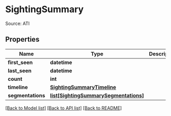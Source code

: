 # SightingSummary

Source: ATI
## Properties
Name | Type | Description | Notes
------------ | ------------- | ------------- | -------------
**first_seen** | **datetime** |  | [optional] 
**last_seen** | **datetime** |  | [optional] 
**count** | **int** |  | [optional] 
**timeline** | [**SightingSummaryTimeline**](SightingSummaryTimeline.md) |  | [optional] 
**segmentations** | [**list[SightingSummarySegmentations]**](SightingSummarySegmentations.md) |  | [optional] 

[[Back to Model list]](../README.md#documentation-for-models) [[Back to API list]](../README.md#documentation-for-api-endpoints) [[Back to README]](../README.md)


